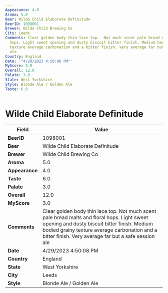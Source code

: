 ```yaml
---
Appearance: 4.0
Aroma: 5.0
Beer: Wilde Child Elaborate Definitude
BeerID: 1098001
Brewer: Wilde Child Brewing Co
City: Leeds
Comments: Clear golden body thin lace top.  Not much scent pale bread malts and floral
  hops. Light sweet opening and dusty biscuit bitter finish. Medium bodied grainy
  texture average carbonation and a bitter finish. Very average far but a safe session
  ale
Country: England
Date: '"4/29/2023 4:50:08 PM"'
MyScore: 3.0
Overall: 12.0
Palate: 3.0
State: West Yorkshire
Style: Blonde Ale / Golden Ale
Taste: 6.0
---
```


# Wilde Child Elaborate Definitude

| Field         | Value |
|---------------|-------|
| **BeerID** | 1098001 |
| **Beer** | Wilde Child Elaborate Definitude |
| **Brewer** | Wilde Child Brewing Co |
| **Aroma** | 5.0 |
| **Appearance** | 4.0 |
| **Taste** | 6.0 |
| **Palate** | 3.0 |
| **Overall** | 12.0 |
| **MyScore** | 3.0 |
| **Comments** | Clear golden body thin lace top.  Not much scent pale bread malts and floral hops. Light sweet opening and dusty biscuit bitter finish. Medium bodied grainy texture average carbonation and a bitter finish. Very average far but a safe session ale |
| **Date** | 4/29/2023 4:50:08 PM |
| **Country** | England |
| **State** | West Yorkshire |
| **City** | Leeds |
| **Style** | Blonde Ale / Golden Ale |
